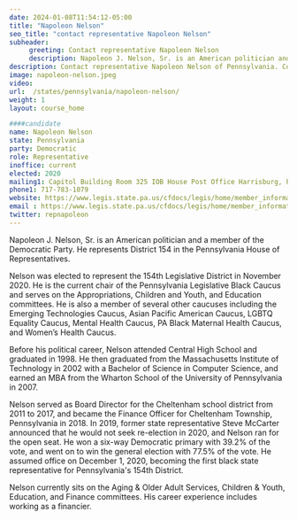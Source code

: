 ```yaml
---
date: 2024-01-08T11:54:12-05:00
title: "Napoleon Nelson"
seo_title: "contact representative Napoleon Nelson"
subheader:
     greeting: Contact representative Napoleon Nelson
     description: Napoleon J. Nelson, Sr. is an American politician and a member of the Democratic Party. He represents District 154 in the Pennsylvania House of Representatives. Nelson was elected to represent the 154th Legislative District in November 2020.
description: Contact representative Napoleon Nelson of Pennsylvania. Contact information for Napoleon Nelson includes email address, phone number, and mailing address.
image: napoleon-nelson.jpeg
video:
url:  /states/pennsylvania/napoleon-nelson/
weight: 1
layout: course_home

####candidate
name: Napoleon Nelson
state: Pennsylvania
party: Democratic
role: Representative
inoffice: current
elected: 2020
mailing1: Capitol Building Room 325 IOB House Post Office Harrisburg, PA 17120
phone1: 717-783-1079
website: https://www.legis.state.pa.us/cfdocs/legis/home/member_information/House_bio.cfm?id=1914/
email : https://www.legis.state.pa.us/cfdocs/legis/home/member_information/House_bio.cfm?id=1914/
twitter: repnapoleon
---
```


Napoleon J. Nelson, Sr. is an American politician and a member of the Democratic Party. He represents District 154 in the Pennsylvania House of Representatives.

Nelson was elected to represent the 154th Legislative District in November 2020. He is the current chair of the Pennsylvania Legislative Black Caucus and serves on the Appropriations, Children and Youth, and Education committees. He is also a member of several other caucuses including the Emerging Technologies Caucus, Asian Pacific American Caucus, LGBTQ Equality Caucus, Mental Health Caucus, PA Black Maternal Health Caucus, and Women’s Health Caucus.

Before his political career, Nelson attended Central High School and graduated in 1998. He then graduated from the Massachusetts Institute of Technology in 2002 with a Bachelor of Science in Computer Science, and earned an MBA from the Wharton School of the University of Pennsylvania in 2007.

Nelson served as Board Director for the Cheltenham school district from 2011 to 2017, and became the Finance Officer for Cheltenham Township, Pennsylvania in 2018. In 2019, former state representative Steve McCarter announced that he would not seek re-election in 2020, and Nelson ran for the open seat. He won a six-way Democratic primary with 39.2% of the vote, and went on to win the general election with 77.5% of the vote. He assumed office on December 1, 2020, becoming the first black state representative for Pennsylvania's 154th District.

Nelson currently sits on the Aging & Older Adult Services, Children & Youth, Education, and Finance committees. His career experience includes working as a financier.
